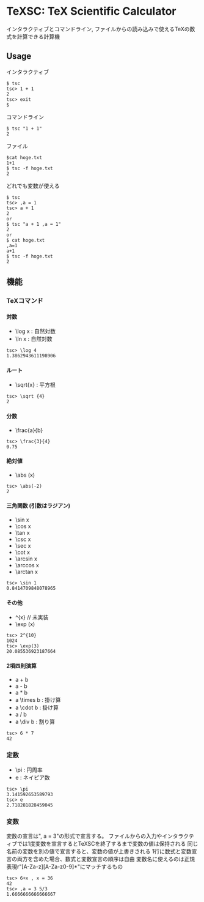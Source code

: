 # TeXSC: TeX Scientific Calculator

インタラクティブとコマンドライン, ファイルからの読み込みで使えるTeXの数式を計算できる計算機

## Usage

インタラクティブ
```
$ tsc
tsc> 1 + 1
2
tsc> exit
$
```
コマンドライン
```
$ tsc "1 + 1"
2
```
ファイル
```
$cat hoge.txt
1+1
$ tsc -f hoge.txt
2
```
どれでも変数が使える
```
$ tsc
tsc> ,a = 1
tsc> a + 1
2
or
$ tsc "a + 1 ,a = 1"
2
or 
$ cat hoge.txt
,a=1
a+1
$ tsc -f hoge.txt
2
```

## 機能
### TeXコマンド
#### 対数
- \log x : 自然対数
- \ln x : 自然対数
```
tsc> \log 4
1.3862943611198906
```
#### ルート
- \sqrt{x} : 平方根
```
tsc> \sqrt {4}
2
```
#### 分数
- \frac{a}{b}
```
tsc> \frac{3}{4}
0.75
```
#### 絶対値
- \abs (x)
```
tsc> \abs(-2)
2
```
#### 三角関数 (引数はラジアン)
- \sin x
- \cos x
- \tan x
- \csc x
- \sec x
- \cot x
- \arcsin x
- \arccos x
- \arctan x
```
tsc> \sin 1
0.8414709848078965
```
#### その他
- ^{x}   // 未実装
- \exp (x)
```
tsc> 2^{10}
1024
tsc> \exp(3)
20.085536923187664
```
#### 2項四則演算
- a + b
- a - b
- a * b
- a \times  b : 掛け算
- a \cdot b : 掛け算
- a / b
- a \div b : 割り算
```
tsc> 6 * 7
42
```

### 定数
- \pi : 円周率
- e : ネイピア数
```
tsc> \pi
3.141592653589793
tsc> e
2.718281828459045
```

### 変数
変数の宣言は", a = 3"の形式で宣言する。
ファイルからの入力やインタラクティブでは1度変数を宣言するとTeXSCを終了するまで変数の値は保持される
同じ名前の変数を別の値で宣言すると、変数の値が上書きされる
1行に数式と変数宣言の両方を含めた場合、数式と変数宣言の順序は自由
変数名に使えるのは正規表現r"[A-Za-z][A-Za-z0-9]\*"にマッチするもの
```
tsc> 6+x , x = 36
42
tsc> ,a = 3 5/3
1.6666666666666667
```

